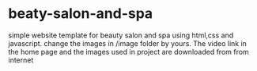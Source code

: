 # beaty-salon-and-spa
simple website template for beauty salon and spa using html,css and javascript.
change the images in /image folder by yours.
 The video link in the home page and the images used in project are downloaded from 
from internet
